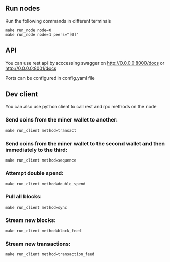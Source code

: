 ## Run nodes
Run the following commands in different terminals
```
make run_node node=0
make run_node node=1 peers="[0]"
```

## API
You can use rest api by acccessing swagger on http://0.0.0.0:8000/docs or http://0.0.0.0:8001/docs

Ports can be configured in config.yaml file

## Dev client
You can also use python client to call rest and rpc methods on the node

### Send coins from the miner wallet to another:
```
make run_client method=transact
```
### Send coins from the miner wallet to the second wallet and then immediately to the third:
```
make run_client method=sequence
```
### Attempt double spend:
```
make run_client method=double_spend
```
### Pull all blocks:
```
make run_client method=sync
```
### Stream new blocks:
```
make run_client method=block_feed
```
### Stream new transactions:
```
make run_client method=transaction_feed
```
